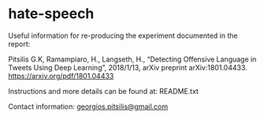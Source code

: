 # hate-speech

Useful information for re-producing the experiment documented in the report:

Pitsilis G.K, Ramampiaro, H., Langseth, H., “Detecting Offensive Language in Tweets Using Deep Learning”, 2018/1/13, arXiv preprint arXiv:1801.04433. https://arxiv.org/pdf/1801.04433

Instructions and more details can be found at: README.txt

Contact information: georgios.pitsilis@gmail.com

